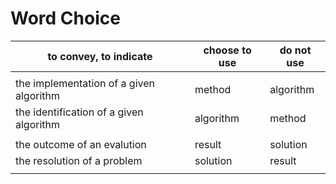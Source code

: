 # Word Choice

 to convey, to indicate              | choose to use   | do not use
-------------------------------------|-----------------|------------
| |
  the implementation of a given algorithm  |  method | algorithm
  the identification of a given algorithm  |  algorithm | method
| |
 the outcome of an evalution          |  result | solution
 the resolution of a problem          |  solution | result
| |
